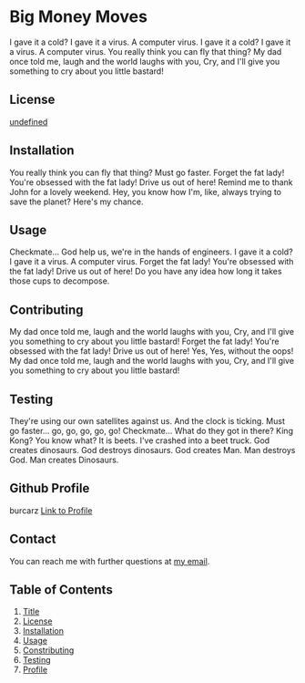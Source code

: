 
  # Big Money Moves<a name="title"></a>

  I gave it a cold? I gave it a virus. A computer virus. I gave it a cold? I gave it a virus. A computer virus. You really think you can fly that thing? My dad once told me, laugh and the world laughs with you, Cry, and I'll give you something to cry about you little bastard!

  ## License<a name="license"></a>
  
  [undefined](MIT)

  ## Installation<a name="install"></a>
  
  You really think you can fly that thing? Must go faster. Forget the fat lady! You're obsessed with the fat lady! Drive us out of here! Remind me to thank John for a lovely weekend. Hey, you know how I'm, like, always trying to save the planet? Here's my chance.

  ## Usage<a name="usage"></a>

  Checkmate... God help us, we're in the hands of engineers. I gave it a cold? I gave it a virus. A computer virus. Forget the fat lady! You're obsessed with the fat lady! Drive us out of here! Do you have any idea how long it takes those cups to decompose.

  ## Contributing<a name="contri"></a>

  My dad once told me, laugh and the world laughs with you, Cry, and I'll give you something to cry about you little bastard! Forget the fat lady! You're obsessed with the fat lady! Drive us out of here! Yes, Yes, without the oops! My dad once told me, laugh and the world laughs with you, Cry, and I'll give you something to cry about you little bastard!

  ## Testing<a name="test"></a>

  They're using our own satellites against us. And the clock is ticking. Must go faster... go, go, go, go, go! Checkmate... What do they got in there? King Kong? You know what? It is beets. I've crashed into a beet truck. God creates dinosaurs. God destroys dinosaurs. God creates Man. Man destroys God. Man creates Dinosaurs.

  ## Github Profile<a name="profile"></a>

  burcarz
  [Link to Profile](www.github.com/burcarz)

  ## Contact

  You can reach me with further questions at [my email](zacharyburcar@gmail.com).

  ## Table of Contents

  1. [Title](#title)
  2. [License](#license)
  3. [Installation](#install)
  4. [Usage](#usage)
  5. [Constributing](#contri)
  6. [Testing](#test)
  7. [Profile](#profile)
